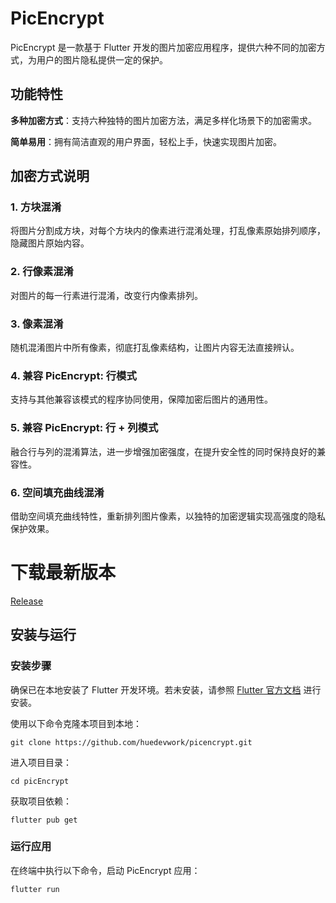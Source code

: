 # PicEncrypt

PicEncrypt 是一款基于 Flutter 开发的图片加密应用程序，提供六种不同的加密方式，为用户的图片隐私提供一定的保护。

## 功能特性

**多种加密方式**：支持六种独特的图片加密方法，满足多样化场景下的加密需求。

**简单易用**：拥有简洁直观的用户界面，轻松上手，快速实现图片加密。

## 加密方式说明

### 1. 方块混淆

将图片分割成方块，对每个方块内的像素进行混淆处理，打乱像素原始排列顺序，隐藏图片原始内容。

### 2. 行像素混淆

对图片的每一行素进行混淆，改变行内像素排列。

### 3. 像素混淆

随机混淆图片中所有像素，彻底打乱像素结构，让图片内容无法直接辨认。

### 4. 兼容 PicEncrypt: 行模式

支持与其他兼容该模式的程序协同使用，保障加密后图片的通用性。

### 5. 兼容 PicEncrypt: 行 + 列模式

融合行与列的混淆算法，进一步增强加密强度，在提升安全性的同时保持良好的兼容性。

### 6. 空间填充曲线混淆

借助空间填充曲线特性，重新排列图片像素，以独特的加密逻辑实现高强度的隐私保护效果。

# 下载最新版本
[Release](https://github.com/huedevwork/picencrypt/releases/latest)

## 安装与运行

### 安装步骤

确保已在本地安装了 Flutter 开发环境。若未安装，请参照 [Flutter 官方文档](https://flutter.dev/docs/get-started/install) 进行安装。

使用以下命令克隆本项目到本地：

```
git clone https://github.com/huedevwork/picencrypt.git
```

进入项目目录：

```
cd picEncrypt
```

获取项目依赖：

```
flutter pub get
```
### 运行应用

在终端中执行以下命令，启动 PicEncrypt 应用：

```
flutter run
```